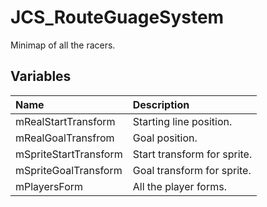 # JCS_RouteGuageSystem

Minimap of all the racers.

## Variables

| Name                  | Description                 |
|:----------------------|:----------------------------|
| mRealStartTransform   | Starting line position.     |
| mRealGoalTransfrom    | Goal position.              |
| mSpriteStartTransform | Start transform for sprite. |
| mSpriteGoalTransform  | Goal transform for sprite.  |
| mPlayersForm          | All the player forms.       |
